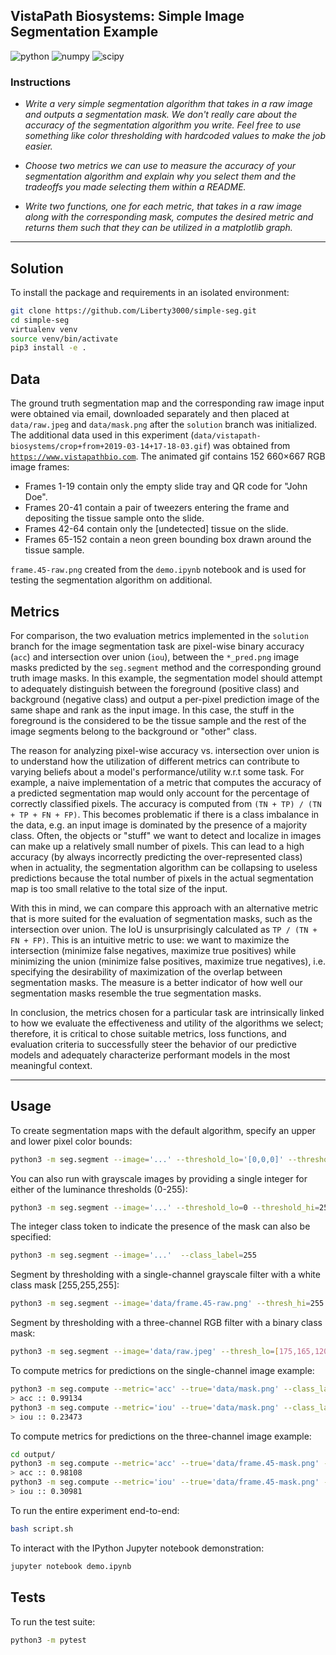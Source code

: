 ## VistaPath Biosystems: Simple Image Segmentation Example

![python](https://img.shields.io/static/v1?label=Python&message=3.9&color=blue)
![numpy](https://img.shields.io/static/v1?label=NumPy&message=1.20.2&color=purple)
![scipy](https://img.shields.io/static/v1?label=SciPy&message=1.7.1&color=orange)

### Instructions
- *Write a very simple segmentation algorithm that takes in a raw image and outputs a segmentation mask. We don't really care about the accuracy of the segmentation algorithm you write. Feel free to use something like color thresholding with hardcoded values to make the job easier.*

- *Choose two metrics we can use to measure the accuracy of your segmentation algorithm and explain why you select them and the tradeoffs you made selecting them within a README.*

- *Write two functions, one for each metric, that takes in a raw image along with the corresponding mask, computes the desired metric and returns them such that they can be utilized in a matplotlib graph.*
___

## Solution
To install the package and requirements in an isolated environment:
```bash
git clone https://github.com/Liberty3000/simple-seg.git
cd simple-seg
virtualenv venv
source venv/bin/activate
pip3 install -e .
```

## Data
The ground truth segmentation map and the corresponding raw image input were obtained via email, downloaded separately and then placed at `data/raw.jpeg` and `data/mask.png` after the `solution` branch was initialized. The additional data used in this experiment (`data/vistapath-biosystems/crop+from+2019-03-14+17-18-03.gif`) was obtained from [`https://www.vistapathbio.com`](https://www.vistapathbio.com). The animated gif contains 152 660×667 RGB image frames:

- Frames 1-19 contain only the empty slide tray and QR code for "John Doe".
- Frames 20-41 contain a pair of tweezers entering the frame and depositing the tissue sample onto the slide.
- Frames 42-64 contain only the [undetected] tissue on the slide.
- Frames 65-152 contain a neon green bounding box drawn around the tissue sample.

`frame.45-raw.png` created from the `demo.ipynb` notebook and is used for testing the segmentation algorithm on additional.

## Metrics
For comparison, the two evaluation metrics implemented in the `solution` branch for the image segmentation task are pixel-wise binary accuracy (`acc`) and intersection over union (`iou`), between the `*_pred.png` image masks predicted by the `seg.segment` method and the corresponding ground truth image masks. In this example, the segmentation model should attempt to adequately distinguish between the foreground (positive class) and background (negative class) and output a per-pixel prediction image of the same shape and rank as the input image. In this case, the stuff in the foreground is the considered to be the tissue sample and the rest of the image segments belong to the background or "other" class.

The reason for analyzing pixel-wise accuracy vs. intersection over union is to understand how the utilization of different metrics can contribute to varying beliefs about a model's performance/utility w.r.t some task. For example, a naive implementation of a metric that computes the accuracy of a predicted segmentation map would only account for the percentage of correctly classified pixels. The accuracy is computed from `(TN + TP) / (TN + TP + FN + FP)`. This becomes problematic if there is a class imbalance in the data, e.g. an input image is dominated by the presence of a majority class. Often, the objects or "stuff" we want to detect and localize in images can make up a relatively small number of pixels. This can lead to a high accuracy (by always incorrectly predicting the over-represented class) when in actuality, the segmentation algorithm can be collapsing to useless predictions because the total number of pixels in the actual segmentation map is too small relative to the total size of the input.

With this in mind, we can compare this approach with an alternative metric that is more suited for the evaluation of segmentation masks, such as the intersection over union. The IoU is unsurprisingly calculated as `TP / (TN + FN + FP)`. This is an intuitive metric to use: we want to maximize the intersection (minimize false negatives, maximize true positives) while minimizing the union (minimize false positives, maximize true negatives), i.e. specifying the desirability of maximization of the overlap between segmentation masks. The measure is a better indicator of how well our segmentation masks resemble the true segmentation masks.

In conclusion, the metrics chosen for a particular task are intrinsically linked to how we evaluate the effectiveness and utility of the algorithms we select; therefore, it is critical to chose suitable metrics, loss functions, and evaluation criteria to successfully steer the behavior of our predictive models and adequately characterize performant models in the most meaningful context.
___
## Usage
To create segmentation maps with the default algorithm, specify an upper and lower pixel color bounds:
```bash
python3 -m seg.segment --image='...' --threshold_lo='[0,0,0]' --threshold_hi='[255,255,255]'
```
You can also run with grayscale images by providing a single integer for either of the luminance thresholds (0-255):
```bash
python3 -m seg.segment --image='...' --threshold_lo=0 --threshold_hi=255
```
The integer class token to indicate the presence of the mask can also be specified:
```bash
python3 -m seg.segment --image='...'  --class_label=255
```
Segment by thresholding with a single-channel grayscale filter with a white class mask [255,255,255]:
```bash
python3 -m seg.segment --image='data/frame.45-raw.png' --thresh_hi=255 --thresh_lo=120 --class_label=255 --show --save
```
Segment by thresholding with a three-channel RGB filter with a binary class mask:
```bash
python3 -m seg.segment --image='data/raw.jpeg' --thresh_lo=[175,165,120] --thresh_hi=[200,180,140] --class_label=1 --show --save
```

To compute metrics for predictions on the single-channel image example:
```bash
python3 -m seg.compute --metric='acc' --true='data/mask.png' --class_label=1 --pred='raw_pred.png'
> acc :: 0.99134
python3 -m seg.compute --metric='iou' --true='data/mask.png' --class_label=1 --pred='raw_pred.png'
> iou :: 0.23473
```
To compute metrics for predictions on the three-channel image example:
```bash
cd output/
python3 -m seg.compute --metric='acc' --true='data/frame.45-mask.png' --class_label=255 --pred='frame.45-raw_pred.png'
> acc :: 0.98108
python3 -m seg.compute --metric='iou' --true='data/frame.45-mask.png' --class_label=255 --pred='frame.45-raw_pred.png'
> iou :: 0.30981
```
To run the entire experiment end-to-end:
```bash
bash script.sh
```
To interact with the IPython Jupyter notebook demonstration:
```bash
jupyter notebook demo.ipynb
```

## Tests
To run the test suite:
```bash
python3 -m pytest
```
